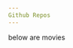 ```yaml
---
Github Repos
---
```

<script>
var results = {
    "Search": [{
        "Title": "Titanic",
        "Year": "1997",
        "imdbID": "tt0120338",
        "Type": "movie",
        "Poster": "https://images-na.ssl-images-amazon.com/images/M/MV5BZDNiMjE0NDgtZWRhNC00YTlhLTk2ZjItZTQzNTU2NjAzNWNkXkEyXkFqcGdeQXVyNjUwNzk3NDc@._V1_SX300.jpg"
    }, {
        "Title": "Titanic II",
        "Year": "2010",
        "imdbID": "tt1640571",
        "Type": "movie",
        "Poster": "https://images-na.ssl-images-amazon.com/images/M/MV5BMTMxMjQ1MjA5Ml5BMl5BanBnXkFtZTcwNjIzNjg1Mw@@._V1_SX300.jpg"
    }, {
        "Title": "Titanic: The Legend Goes On...",
        "Year": "2000",
        "imdbID": "tt0330994",
        "Type": "movie",
        "Poster": "https://images-na.ssl-images-amazon.com/images/M/MV5BMTg5MjcxODAwMV5BMl5BanBnXkFtZTcwMTk4OTMwMg@@._V1_SX300.jpg"
    }, {
        "Title": "Titanic",
        "Year": "1953",
        "imdbID": "tt0046435",
        "Type": "movie",
        "Poster": "https://images-na.ssl-images-amazon.com/images/M/MV5BMTU3NTUyMTc3Nl5BMl5BanBnXkFtZTgwOTA2MDE3MTE@._V1_SX300.jpg"
    }, {
        "Title": "Raise the Titanic",
        "Year": "1980",
        "imdbID": "tt0081400",
        "Type": "movie",
        "Poster": "https://images-na.ssl-images-amazon.com/images/M/MV5BMTY5MTQwNzMxNV5BMl5BanBnXkFtZTcwMzkwOTMyMQ@@._V1_SX300.jpg"
    }, {
        "Title": "The Legend of the Titanic",
        "Year": "1999",
        "imdbID": "tt1623780",
        "Type": "movie",
        "Poster": "https://images-na.ssl-images-amazon.com/images/M/MV5BMjMxNDU5MTk1MV5BMl5BanBnXkFtZTgwMDk5NDUyMTE@._V1_SX300.jpg"
    }, {
        "Title": "The Chambermaid on the Titanic",
        "Year": "1997",
        "imdbID": "tt0129923",
        "Type": "movie",
        "Poster": "https://images-na.ssl-images-amazon.com/images/M/MV5BMWUzYjgyNDEtNTAyMi00M2JjLTlhMzMtMDJmOGM1ZmYzNzY4XkEyXkFqcGdeQXVyMTA0MjU0Ng@@._V1_SX300.jpg"
    }, {
        "Title": "In Search of the Titanic",
        "Year": "2004",
        "imdbID": "tt1719665",
        "Type": "movie",
        "Poster": "https://images-na.ssl-images-amazon.com/images/M/MV5BMTAzNjY0NDA2NzdeQTJeQWpwZ15BbWU4MDIwMzc1MzEx._V1_SX300.jpg"
    }, {
        "Title": "Titanic",
        "Year": "1943",
        "imdbID": "tt0036443",
        "Type": "movie",
        "Poster": "https://images-na.ssl-images-amazon.com/images/M/MV5BMTU2Njg4MDgxN15BMl5BanBnXkFtZTcwNzE4MjYyMQ@@._V1_SX300.jpg"
    }, {
        "Title": "S.O.S. Titanic",
        "Year": "1979",
        "imdbID": "tt0079836",
        "Type": "movie",
        "Poster": "https://images-na.ssl-images-amazon.com/images/M/MV5BMTMwOTU5MDU0OV5BMl5BanBnXkFtZTcwMDc4OTYyMQ@@._V1_SX300.jpg"
    }],
    "totalResults": "170",
    "Response": "True"
};


var movies_list = document.getElementById('movies-list');

var entries = results.Search;

for(var entry_key in entries) {
	// control that property is own by the object (not prototype)
	if(entries.hasOwnProperty(entry_key)) {
		// do whatever you want with the entry
		// To access the entry, use this notation:
		var entry = entries[entry_key];
		// to stay with OMDb example, this should be: 
       var movie_line = '<p><strong>Title:</strong> ' 
                      + entry.Title + ' (year: ' + entry.Year + ')</p>';
	   movies_list.innerHTML += movie_line;
	}
}
</script>

below are movies

<div id="movies-list">
</div>
